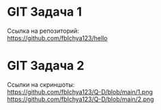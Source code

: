# GIT Задача 1
  Cсылка на репозиторий:<br> 
    https://github.com/fbIchya123/hello

# GIT Задача 2
  Ссылки на скриншоты:<br>
    https://github.com/fbIchya123/Q-D/blob/main/1.png<br>
    https://github.com/fbIchya123/Q-D/blob/main/2.png
